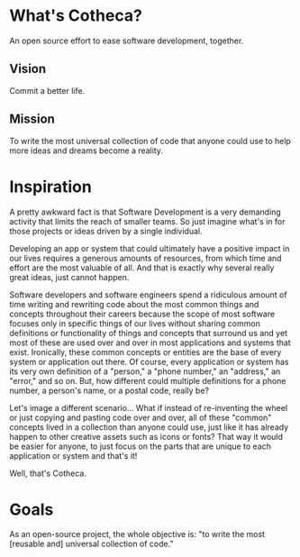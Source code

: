 # What's Cotheca?
An open source effort to ease software development, together.

## Vision
Commit a better life.

## Mission
To write the most universal collection of code that anyone could use to help more ideas and dreams become a reality.

# Inspiration
A pretty awkward fact is that Software Development is a very demanding activity that limits the reach of smaller teams. So just imagine what's in for those projects or ideas driven by a single individual.

Developing an app or system that could ultimately have a positive impact in our lives requires a generous amounts of resources, from which time and effort are the most valuable of all. And that is exactly why several really great ideas, just cannot happen.

Software developers and software engineers spend a ridiculous amount of time writing and rewriting code about the most common things and concepts throughout their careers because the scope of most software focuses only in specific things of our lives without sharing common definitions or functionality of things and concepts that surround us and yet most of these are used over and over in most applications and systems that exist. Ironically, these common concepts or entities are the base of every system or application out there. Of course, every application or system has its very own definition of a "person," a "phone number," an "address," an "error," and so on. But, how different could multiple definitions for a phone number, a person's name, or a postal code, really be?

Let's image a different scenario... What if instead of re-inventing the wheel or just copying and pasting code over and over, all of these "common" concepts lived in a collection than anyone could use, just like it has already happen to other creative assets such as icons or fonts? That way it would be easier for anyone, to just focus on the parts that are unique to each application or system and that's it!

Well, that's Cotheca.

# Goals
As an open-source project, the whole objective is: "to write the most [reusable and] universal collection of code."
